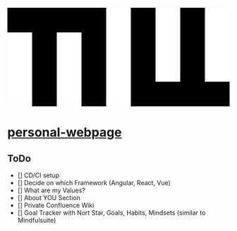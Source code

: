 ![GitHub Logo](/images/logo.png)

# [personal-webpage](https://TillStuder.ch/)

## ToDo

- [] CD/CI setup
- [] Decide on which Framework (Angular, React, Vue)
- [] What are my Values?
- [] About YOU Section
- [] Private Confluence Wiki
- [] Goal Tracker with Nort Star, Goals, Habits, Mindsets (similar to Mindfulsuite) 
